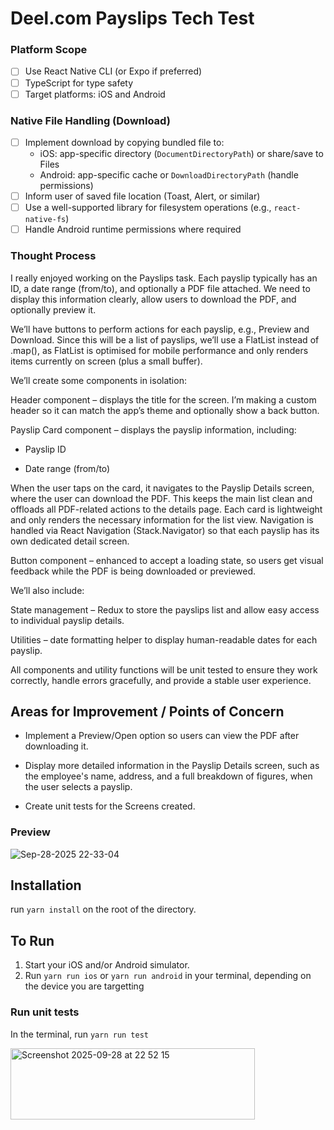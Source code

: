 
# Deel.com Payslips Tech Test

### Platform Scope
- [ ] Use React Native CLI (or Expo if preferred)
- [ ] TypeScript for type safety
- [ ] Target platforms: iOS and Android

### Native File Handling (Download)
- [ ] Implement download by copying bundled file to:
  - iOS: app-specific directory (`DocumentDirectoryPath`) or share/save to Files
  - Android: app-specific cache or `DownloadDirectoryPath` (handle permissions)
- [ ] Inform user of saved file location (Toast, Alert, or similar)
- [ ] Use a well-supported library for filesystem operations (e.g., `react-native-fs`)
- [ ] Handle Android runtime permissions where required

### Thought Process

I really enjoyed working on the Payslips task. Each payslip typically has an ID, a date range (from/to), and optionally a PDF file attached. We need to display this information clearly, allow users to download the PDF, and optionally preview it.

We’ll have buttons to perform actions for each payslip, e.g., Preview and Download. Since this will be a list of payslips, we’ll use a FlatList instead of .map(), as FlatList is optimised for mobile performance and only renders items currently on screen (plus a small buffer).

We’ll create some components in isolation:

Header component – displays the title for the screen. I’m making a custom header so it can match the app’s theme and optionally show a back button.

Payslip Card component – displays the payslip information, including:

- Payslip ID

- Date range (from/to)

When the user taps on the card, it navigates to the Payslip Details screen, where the user can download the PDF. This keeps the main list clean and offloads all PDF-related actions to the details page. Each card is lightweight and only renders the necessary information for the list view. Navigation is handled via React Navigation (Stack.Navigator) so that each payslip has its own dedicated detail screen.

Button component – enhanced to accept a loading state, so users get visual feedback while the PDF is being downloaded or previewed.

We’ll also include:

State management – Redux to store the payslips list and allow easy access to individual payslip details.

Utilities – date formatting helper to display human-readable dates for each payslip.

All components and utility functions will be unit tested to ensure they work correctly, handle errors gracefully, and provide a stable user experience.

## Areas for Improvement / Points of Concern

- Implement a Preview/Open option so users can view the PDF after downloading it.

- Display more detailed information in the Payslip Details screen, such as the employee's name, address, and a full breakdown of figures, when the user selects a payslip.

- Create unit tests for the Screens created.

### Preview

![Sep-28-2025 22-33-04](https://github.com/user-attachments/assets/172d4f8a-6785-4e8f-85d0-08bf2792ed0c)


## Installation
run `yarn install` on the root of the directory.

## To Run

1. Start your iOS and/or Android simulator.
2. Run `yarn run ios` or `yarn run android` in your terminal, depending on the device you are targetting

### Run unit tests

In the terminal, run ```yarn run test```

<img width="391" height="114" alt="Screenshot 2025-09-28 at 22 52 15" src="https://github.com/user-attachments/assets/c7c2b077-183b-4431-bcd4-332b2ef91db8" />

